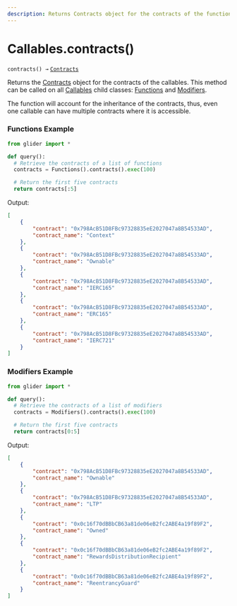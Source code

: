 ```yaml
---
description: Returns Contracts object for the contracts of the functions/modifiers.
---
```


# Callables.contracts()

`contracts() →` [`Contracts`](../contracts/)

Returns the [Contracts](../contracts/) object for the contracts of the callables. This method can be called on all [Callables](./) child classes: [Functions](functions/) and [Modifiers](modifiers/).

The function will account for the inheritance of the contracts, thus, even one callable can have multiple contracts where it is accessible.

### Functions Example

```python
from glider import *

def query():
  # Retrieve the contracts of a list of functions
  contracts = Functions().contracts().exec(100)

  # Return the first five contracts
  return contracts[:5]
```

Output:

```json
[
    {
        "contract": "0x798AcB51D8FBc97328835eE2027047a8B54533AD",
        "contract_name": "Context"
    },
    {
        "contract": "0x798AcB51D8FBc97328835eE2027047a8B54533AD",
        "contract_name": "Ownable"
    },
    {
        "contract": "0x798AcB51D8FBc97328835eE2027047a8B54533AD",
        "contract_name": "IERC165"
    },
    {
        "contract": "0x798AcB51D8FBc97328835eE2027047a8B54533AD",
        "contract_name": "ERC165"
    },
    {
        "contract": "0x798AcB51D8FBc97328835eE2027047a8B54533AD",
        "contract_name": "IERC721"
    }
]
```

### Modifiers Example

```python
from glider import *

def query():
  # Retrieve the contracts of a list of modifiers
  contracts = Modifiers().contracts().exec(100)

  # Return the first five contracts
  return contracts[0:5]
```

Output:

```json
[
    {
        "contract": "0x798AcB51D8FBc97328835eE2027047a8B54533AD",
        "contract_name": "Ownable"
    },
    {
        "contract": "0x798AcB51D8FBc97328835eE2027047a8B54533AD",
        "contract_name": "LTP"
    },
    {
        "contract": "0x0c16f70dBBbCB63a81de06eB2fc2ABE4a19f89F2",
        "contract_name": "Owned"
    },
    {
        "contract": "0x0c16f70dBBbCB63a81de06eB2fc2ABE4a19f89F2",
        "contract_name": "RewardsDistributionRecipient"
    },
    {
        "contract": "0x0c16f70dBBbCB63a81de06eB2fc2ABE4a19f89F2",
        "contract_name": "ReentrancyGuard"
    }
]
```
